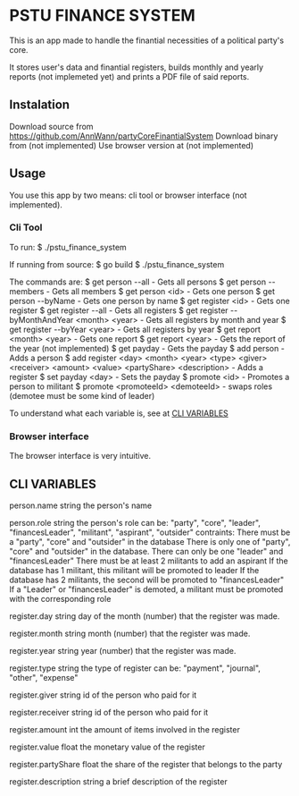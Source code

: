 # PSTU FINANCE SYSTEM

This is an app made to handle the finantial necessities of a political party's core.

It stores user's data and finantial registers, builds monthly and yearly reports (not implemeted yet) and prints a PDF file of said reports.

## Instalation

Download source from https://github.com/AnnWann/partyCoreFinantialSystem
Download binary from (not implemented)
Use browser version at (not implemented)

## Usage

You use this app by two means: cli tool or browser interface (not implemented). 

### Cli Tool

To run:
  $ ./pstu_finance_system

If running from source:
  $ go build
  $ ./pstu_finance_system

The commands are:
  $ get person --all - Gets all persons
  $ get person --members - Gets all members
  $ get person \<id\> - Gets one person
  $ get person --byName - Gets one person by name
  $ get register \<id\> - Gets one register
  $ get register --all - Gets all registers
  $ get register --byMonthAndYear \<month\> \<year\> - Gets all registers by month and year
  $ get register --byYear \<year\> - Gets all registers by year
  $ get report \<month\> \<year\> - Gets one report
  $ get report \<year\> - Gets the report of the year (not implemented)
  $ get payday - Gets the payday
  $ add person - Adds a person
  $ add register \<day\> \<month\> \<year\> \<type\> \<giver\> \<receiver\> \<amount\> \<value\> \<partyShare\> \<description\> - Adds a register
  $ set payday \<day\> - Sets the payday
  $ promote \<id\> - Promotes a person to militant
  $ promote \<promoteeId\> \<demoteeId\> - swaps roles (demotee must be some kind of leader)

To understand what each variable is, see at [CLI VARIABLES](#cli-variables)

### Browser interface

The browser interface is very intuitive. 

## CLI VARIABLES

person.name string 
  the person's name

person.role string
  the person's role
can be:
  "party", "core", "leader", "financesLeader", "militant", "aspirant", "outsider"
contraints:
  There must be a "party", "core" and "outsider" in the database
  There is only one of "party", "core" and "outsider" in the database.
  There can only be one "leader" and "financesLeader"
  There must be at least 2 militants to add an aspirant
  If the database has 1 militant, this militant will be promoted to leader
  If the database has 2 militants, the second will be promoted to "financesLeader"
  If a "Leader" or "financesLeader" is demoted, a militant must be promoted with the corresponding role

register.day string
  day of the month (number) that the register was made. 

register.month string
  month (number) that the register was made. 

register.year string
  year (number) that the register was made. 

register.type string
  the type of register
can be: 
  "payment", "journal", "other", "expense"

register.giver string
  id of the person who paid for it

register.receiver string
  id of the person who paid for it

register.amount int
  the amount of items involved in the register

register.value float
  the monetary value of the register

register.partyShare float
  the share of the register that belongs to the party

register.description string
  a brief description of the register










